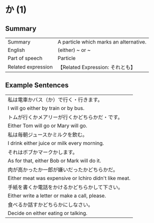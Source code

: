 # か (1)

## Summary

<table><tr>   <td>Summary</td>   <td>A particle which marks an alternative.</td></tr><tr>   <td>English</td>   <td>(either) ~ or ~</td></tr><tr>   <td>Part of speech</td>   <td>Particle</td></tr><tr>   <td>Related expression</td>   <td>【Related Expression: それとも】</td></tr></table>

## Example Sentences

<table><tr><td>私は電車かバス（か）で行く・行きます。</td></tr><tr><td>I will go either by train or by bus.</td></tr><tr><td>トムが行くかメアリーが行くかどちらかだ・です。</td></tr><tr><td>Either Tom will go or Mary will go.</td></tr><tr><td>私は毎朝ジュースかミルクを飲む。</td></tr><tr><td>I drink either juice or milk every morning.</td></tr><tr><td>それはボブかマークかします。</td></tr><tr><td>As for that, either Bob or Mark will do it.</td></tr><tr><td>肉が高かったか一郎が嫌いだったかどちらかだ。</td></tr><tr><td>Either meat was expensive or Ichiro didn't like meat.</td></tr><tr><td>手紙を書くか電話をかけるかどちらかして下さい。</td></tr><tr><td>Either write a letter or make a call, please.</td></tr><tr><td>食べるか話すかどちらかにしなさい。</td></tr><tr><td>Decide on either eating or talking.</td></tr></table>

